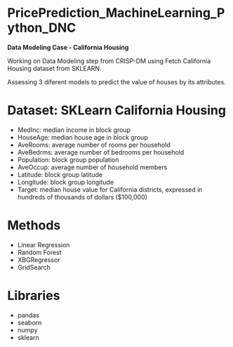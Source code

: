 # PricePrediction_MachineLearning_Python_DNC
**Data Modeling Case - California Housing**

Working on Data Modeling step from CRISP-DM using Fetch California Housing dataset from SKLEARN.

Assessing 3 diferent models to predict the value of houses by its attributes.

# Dataset: SKLearn California Housing
- MedInc:        median income in block group
- HouseAge:      median house age in block group
- AveRooms:      average number of rooms per household
- AveBedrms:     average number of bedrooms per household
- Population:    block group population
- AveOccup:      average number of household members
- Latitude:      block group latitude
- Longitude:     block group longitude
- Target: median house value for California districts, expressed in hundreds of thousands of dollars ($100,000)

# Methods
- Linear Regression
- Random Forest
- XBGRegressor
- GridSearch

# Libraries
- pandas
- seaborn
- numpy
- sklearn
